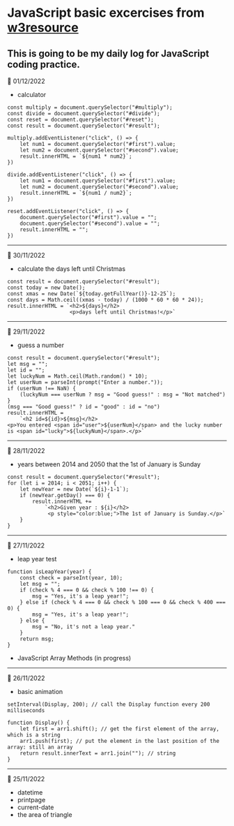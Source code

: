 # JavaScript basic excercises from [w3resource](https://www.w3resource.com/javascript-exercises/javascript-basic-exercises.php)
## This is going to be my daily log for JavaScript coding practice.

📅 01/12/2022
- calculator
```
const multiply = document.querySelector("#multiply");
const divide = document.querySelector("#divide");
const reset = document.querySelector("#reset");
const result = document.querySelector("#result");

multiply.addEventListener("click", () => {
    let num1 = document.querySelector("#first").value;
    let num2 = document.querySelector("#second").value;
    result.innerHTML = `${num1 * num2}`;
})

divide.addEventListener("click", () => {
    let num1 = document.querySelector("#first").value;
    let num2 = document.querySelector("#second").value;
    result.innerHTML = `${num1 / num2}`;
})

reset.addEventListener("click", () => {
    document.querySelector("#first").value = "";
    document.querySelector("#second").value = "";
    result.innerHTML = "";
})
```
<hr>

📅 30/11/2022
- calculate the days left until Christmas
```
const result = document.querySelector("#result");
const today = new Date();
const xmas = new Date(`${today.getFullYear()}-12-25`);
const days = Math.ceil((xmas - today) / (1000 * 60 * 60 * 24));
result.innerHTML = `<h2>${days}</h2>
                    <p>days left until Christmas!</p>`
```
<hr>

📅 29/11/2022
- guess a number
```
const result = document.querySelector("#result");
let msg = "";
let id = "";
let luckyNum = Math.ceil(Math.random() * 10);
let userNum = parseInt(prompt("Enter a number."));
if (userNum !== NaN) {
    (luckyNum === userNum ? msg = "Good guess!" : msg = "Not matched")
}
(msg === "Good guess!" ? id = "good" : id = "no")
result.innerHTML =
    `<h2 id=${id}>${msg}</h2> 
<p>You entered <span id="user">${userNum}</span> and the lucky number is <span id="lucky">${luckyNum}</span>.</p>`
```
<hr />

📅 28/11/2022
- years between 2014 and 2050 that the 1st of January is Sunday 
```
const result = document.querySelector("#result");
for (let i = 2014; i < 2051; i++) {
    let newYear = new Date(`${i}-1-1`);
    if (newYear.getDay() === 0) {
        result.innerHTML +=
            `<h2>Given year : ${i}</h2>
             <p style="color:blue;">The 1st of January is Sunday.</p>`
    }
}
```
<hr>

📅 27/11/2022
- leap year test
```
function isLeapYear(year) {
    const check = parseInt(year, 10);
    let msg = "";
    if (check % 4 === 0 && check % 100 !== 0) {
        msg = "Yes, it's a leap year!";
    } else if (check % 4 === 0 && check % 100 === 0 && check % 400 === 0) {
        msg = "Yes, it's a leap year!";
    } else {
        msg = "No, it's not a leap year."
    }
    return msg;
}
```
- JavaScript Array Methods (in progress)

<hr>

📅 26/11/2022
- basic animation

```
setInterval(Display, 200); // call the Display function every 200 milliseconds

function Display() {
    let first = arr1.shift(); // get the first element of the array, which is a string
    arr1.push(first); // put the element in the last position of the array: still an array  
    return result.innerText = arr1.join(""); // string
}
```

<hr>

📅 25/11/2022
- datetime
- printpage
- current-date
- the area of triangle
